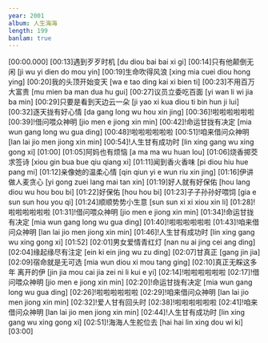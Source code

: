 ```yaml
---
year: 2001
album: 人生海海
length: 199
banlam: true
---
```

[00:00.000]
[00:13]遇到歹歹时机 [du diou bai bai xi gi]
[00:14]只有他颠倒无闲 [ji wu yi dien do mou yin]
[00:19]生命吹得风浪 [xing mia cuei diou hong ying]
[00:20]我的头顶开始变天 [wa e tao ding kai xi bien ti]
[00:23]不用百万大富贵 [mu mien ba man dua hu gui]
[00:27]议员立委吃百面 [yi wan li wi jia ba min]
[00:29]只要是看到天边云一朵 [ji yao xi kua diou ti bin hun ji lui]
[00:32]逐天拢有好心情 [da gang long wu hou xin jing]
[00:36]!啦啦啦啦啦啦
[00:39]!借问喂众神明 [jio men e jiong xin min]
[00:42]!命运甘拢有决定 [mia wun gang long wu gua ding]
[00:48]!啦啦啦啦啦啦
[00:51]!咱来借问众神明 [lan lai jio men jiong xin min]
[00:54]!人生甘有成功时 [lin xing gang wu xing gong xi]
[01:00]
[01:05]阿妈也有烦恼 [a ma ma wu huan lou]
[01:06]烧香掷茭求签诗 [xiou gin bua bue qiu qiang xi]
[01:11]闻到香火香味 [pi diou hiu hue pang mi]
[01:12]亲像她的温柔心情 [qin qiun yi e wun riu xin jing]
[01:16]伊讲做人麦贪心 [yi gong zuei lang mai tan xin]
[01:19]好人就有好保佑 [hou lang diou wu hou bou bi]
[01:22]好保佑 [hou hou bi]
[01:23]子子孙孙好喂饲 [gia e sun sun hou you qi]
[01:24]顺顺势势小生意 [sun sun xi xi xiou xin li]
[01:28]!啦啦啦啦啦啦
[01:31]!借问喂众神明 [jio men e jiong xin min]
[01:34]!命运甘拢有决定 [mia wun gang long wu gua ding]
[01:40]!啦啦啦啦啦啦
[01:43]!咱来借问众神明 [lan lai jio men jiong xin min]
[01:46]!人生甘有成功时 [lin xing gang wu xing gong xi]
[01:52]
[02:01]男女爱情青红灯 [nan nu ai jing cei ang ding]
[02:04]缘起缘尽有注定 [ein ki ein jing wu zu ding]
[02:07]甘真正 [gang jin jia]
[02:09]宿命就是无可选 [mia wun diou xi mou tang ging]
[02:10]真正无睬这多年 离开的伊 [jin jia mou cai jia zei ni  li kui e yi]
[02:14]!啦啦啦啦啦啦
[02:17]!借问喂众神明 [jio men e jiong xin min]
[02:20]!命运甘拢有决定 [mia wun gang long wu gua ding]
[02:26]!啦啦啦啦啦啦
[02:29]!咱来借问众神明 [lan lai jio men jiong xin min]
[02:32]!爱人甘有回头时
[02:38]!啦啦啦啦啦啦
[02:41]!咱来借问众神明 [lan lai jio men jiong xin min]
[02:44]!人生甘有成功时 [lin xing gang wu xing gong xi]
[02:51]!海海人生舵位去 [hai hai lin xing dou wi ki]
[03:00]